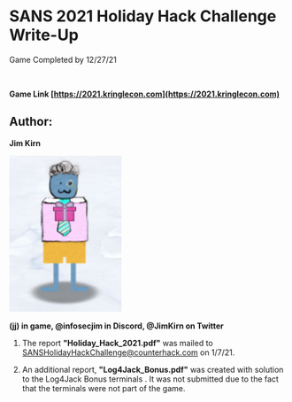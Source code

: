 __SANS 2021 Holiday Hack Challenge Write-Up__
=============================================
Game Completed by 12/27/21

<img source="https://github.com/jjkirn/SANS_Holiday_Hack_2021/tree/main/images/kringlecon4.jpg" width="1024" />

**Game Link [https://2021.kringlecon.com](https://2021.kringlecon.com)**

Author:
--------
**Jim Kirn**

   ![jj](images/mrrobot.png)

__(jj) in game, @infosecjim in Discord, @JimKirn on Twitter__

1. The report **"Holiday_Hack_2021.pdf"** was mailed to [SANSHolidayHackChallenge@counterhack.com](https://counterhack.com) on 1/7/21.

2. An additional report, **"Log4Jack_Bonus.pdf"** was created with solution to the Log4Jack Bonus terminals . It was not submitted due to the fact that the terminals were not part of the game.
